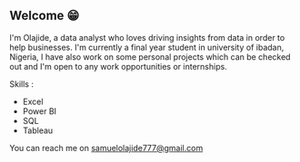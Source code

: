 ##  Welcome 😁

I'm Olajide, a data analyst who loves driving insights from data in order to help 
businesses. I'm currently a final year student in university of ibadan, Nigeria, I 
have also work on some personal projects which can be checked out and I'm open to
any work opportunities or internships.

Skills :
* Excel
* Power BI 
* SQL 
* Tableau 

You can reach me on samuelolajide777@gmail.com


